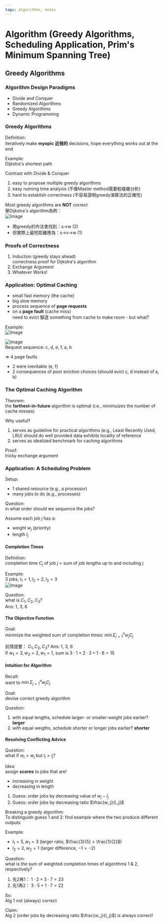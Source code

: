 ```yaml
---
tags: algorithms, notes
---
```

Algorithm (Greedy Algorithms, Scheduling Application, Prim's Minimum Spanning Tree)
===
## Greedy Algorithms
### Algorithm Design Paradigms
- Divide and Conquer
- Randomized Algorithms
- Greedy Algorithms
- Dynamic Programming

### Greedy Algorithms
Definition:  
iteratively make **myopic 近視的** decisions, hope everything works out at the end

Example:  
Dijkstra's shortest path

Contrast with Divide & Conquer  
1. easy to propose multiple greedy algorithms
2. easy running time analysis (不像Master method需要較複雜分析)
3. hard to establish correctness (不容易證明greedy演算法的正確性)

Most greedy algorithms are **NOT** correct  
舉Dijkstra's algorithm為例：  
![Image](https://i.imgur.com/qzEs2iw.png)  
- 用greedy的作法會找到：s->w (2)
- 但實際上最短距離應為：s->v->w (1)

### Proofs of Correctness
1. Induction (greedy stays ahead)  
    correctness proof for Dijkstra's algorithm
2. Exchange Argument
3. Whatever Works!

### Application: Optimal Caching
- small fast memory (the cache)
- big slow memory
- process sequence of **page requests**
- on a **page fault** (cache miss)  
    need to evict 驅逐 something from cache to make room - but what?

Example:  
![Image](https://i.imgur.com/AFw1NSo.png)

![Image](https://i.imgur.com/A9Fk6SK.png)  
Request sequence: c, d, e, f, a, b  

=> 4 page faults
- 2 were inevitable (e, f)
- 2 consequences of poor eviction choices (should evict c, d instead of a, b)

### The Optimal Caching Algorithm
Theorem:  
the **farthest-in-future** algorithm is optimal (i.e., minimuizes the number of cache misses)

Why useful?  
1. serves as guideline for practical algorithms (e.g., Least Recently Used, LRU) should do well provided data exhibits locality of reference
2. serves as idealized benchmark for caching algorithms

Proof:  
tricky exchange argument

### Application: A Scheduling Problem
Setup:  
- 1 shared resource (e.g., a processor)
- many jobs to do (e.g., processes)

Question:  
in what order should we sequence the jobs?  

Assume each job $j$ has a:    
- weight $w_j$ (priority)
- length $l_j$

#### Completion Times
Definition:  
completion time $C_j$ of job $j$ = sum of job lengths up to and including $j$

Example:  
3 jobs, $l_1=1, l_2=2, l_3=3$  
![Image](https://i.imgur.com/zTR95EH.png)

Question:  
what is $C_1, C_2, C_3$?  
Ans: 1, 3, 6

#### The Objective Function
Goal:  
minimize the weighted sum of completion times: $\min \Sigma_{j=1}^{n} w_jC_j$

前情提要： $C_1, C_2, C_3$? Ans: 1, 3, 6  
If $w_1=3, w_2=2, w_1=1$, sum is $3\cdot 1+ 2\cdot 3 + 1\cdot 6 = 15$

#### Intuition for Algorithm
Recall:  
want to $\min \Sigma_{j=1}^{n} w_jC_j$

Goal:  
devise correct greedy algorithm

Question:  
1. with equal lengths, schedule larger- or smaller-weight jobs earlier? **larger**
2. with equal weigths, schedule shorter or longer jobs earlier? **shorter**

#### Resolving Conflicting Advice
Question:  
what if $w_i > w_j$ but $l_i > l_j$?

Idea:  
assign **scores** to jobs that are!
- increasing in weight
- decreasing in length

1. Guess: order jobs by decreasing value of $w_j - l_j$
2. Guess: order jobs by decreasing ratio $\frac{w_j}{l_j}$

Breaking a greedy algorithm:  
To distinguish guess 1 and 2: find example where the two produce different outputs

Example:  
- $l_1=5, w_1=3$ (larger ratio, $\frac{3}{5} > \frac{1}{2}$)
- $l_2=2, w_2=1$ (larger difference, $-1 > -2$)

Question:  
what is the sum of weighted completion times of algorithms 1 & 2, respectively?  
1. 先2再1： $1\cdot 2 + 3 \cdot 7 = 23$
2. 先1再2： $3\cdot 5 + 1 \cdot 7 = 22$

So:  
Alg 1 not (always) correct

Claim:  
Alg 2 (order jobs by decreasing ratio $\frac{w_j}{l_j}$) is always correct!